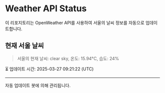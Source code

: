 
# Weather API Status

이 리포지토리는 OpenWeather API를 사용하여 서울의 날씨 정보를 자동으로 업데이트합니다.

## 현재 서울 날씨
> 서울의 현재 날씨: clear sky, 온도: 15.94°C, 습도: 24%

⏳ 업데이트 시간: 2025-03-27 09:21:22 (UTC)

---
자동 업데이트 봇에 의해 관리됩니다.
